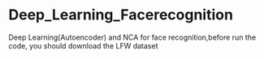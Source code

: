# Deep_Learning_Facerecognition
Deep Learning(Autoencoder) and NCA for face recognition,before run the code, you should download the LFW dataset
